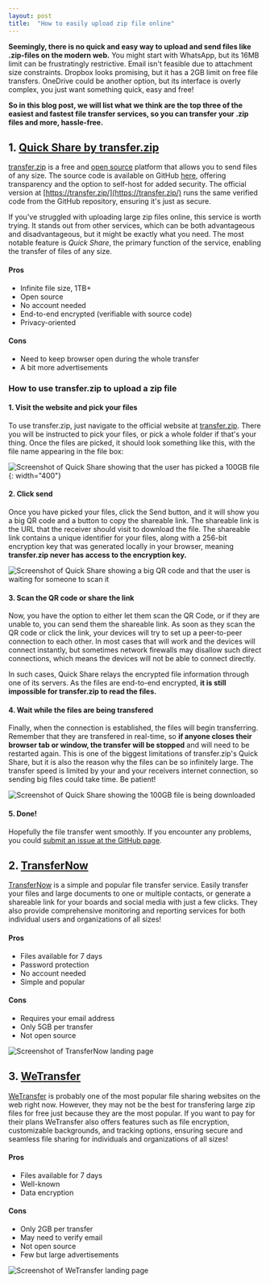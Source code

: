 ```yaml
---
layout: post
title:  "How to easily upload zip file online"
---
```

**Seemingly, there is no quick and easy way to upload and send files like .zip-files on the modern web.** You might start with WhatsApp, but its 16MB limit can be frustratingly restrictive. Email isn't feasible due to attachment size constraints. Dropbox looks promising, but it has a 2GB limit on free file transfers. OneDrive could be another option, but its interface is overly complex, you just want something quick, easy and free!

**So in this blog post, we will list what we think are the top three of the easiest and fastest file transfer services, so you can transfer your .zip files and more, hassle-free.**

## **1. [Quick Share by transfer.zip](https://transfer.zip/quick-share)**

[transfer.zip](https://transfer.zip/) is a free and [open source](https://github.com/robinkarlberg/transfer.zip-web) platform that allows you to send files of any size. The source code is available on GitHub [here](https://github.com/robinkarlberg/transfer.zip-web), offering transparency and the option to self-host for added security. The official version at [https://transfer.zip/](https://transfer.zip/) runs the same verified code from the GitHub repository, ensuring it's just as secure.

If you've struggled with uploading large zip files online, this service is worth trying. It stands out from other services, which can be both advantageous and disadvantageous, but it might be exactly what you need. The most notable feature is *Quick Share*, the primary function of the service, enabling the transfer of files of any size. 

#### Pros
- Infinite file size, 1TB+
- Open source
- No account needed
- End-to-end encrypted (verifiable with source code)
- Privacy-oriented

#### Cons
- Need to keep browser open during the whole transfer
- A bit more advertisements

### How to use transfer.zip to upload a zip file

#### **1. Visit the website and pick your files**

To use transfer.zip, just navigate to the official website at [transfer.zip](https://transfer.zip/). There you will be instructed to pick your files, or pick a whole folder if that's your thing. Once the files are picked, it should look something like this, with the file name appearing in the file box:

<!-- ![Quick Share landing page](/assets/img/quick-share-new.png){: width="400"} -->
![Screenshot of Quick Share showing that the user has picked a 100GB file](/assets/img/quick-share-100g.png){: width="400"}

#### **2. Click send**

Once you have picked your files, click the Send button, and it will show you a big QR code and a button to copy the shareable link. The shareable link is the URL that the receiver should visit to download the file. The shareable link contains a unique identifier for your files, along with a 256-bit encryption key that was generated locally in your browser, meaning **transfer.zip never has access to the encryption key.**

![Screenshot of Quick Share showing a big QR code and that the user is waiting for someone to scan it](/assets/img/quick-share-progress-1.png)

#### **3. Scan the QR code or share the link**

Now, you have the option to either let them scan the QR Code, or if they are unable to, you can send them the shareable link. As soon as they scan the QR code or click the link, your devices will try to set up a peer-to-peer connection to each other. In most cases that will work and the devices will connect instantly, but sometimes network firewalls may disallow such direct connections, which means the devices will not be able to connect directly. 

In such cases, Quick Share relays the encrypted file information through one of its servers. As the files are end-to-end encrypted, **it is still impossible for transfer.zip to read the files.**

#### **4. Wait while the files are being transfered**

Finally, when the connection is established, the files will begin transferring. Remember that they are transfered in real-time, so **if anyone closes their browser tab or window, the transfer will be stopped** and will need to be restarted again. This is one of the biggest limitations of transfer.zip's Quick Share, but it is also the reason why the files can be so infinitely large. The transfer speed is limited by your and your receivers internet connection, so sending big files could take time. Be patient!

![Screenshot of Quick Share showing the 100GB file is being downloaded](/assets/img/quick-share-progress-100g-3.png)

#### **5. Done!**

Hopefully the file transfer went smoothly. If you encounter any problems, you could [submit an issue at the GitHub page](https://github.com/robinkarlberg/transfer.zip-web/issues).

## **2. [TransferNow](https://transfernow.net/)**

[TransferNow](https://transfernow.net/) is a simple and popular file transfer service. Easily transfer your files and large documents to one or multiple contacts, or generate a shareable link for your boards and social media with just a few clicks. They also provide comprehensive monitoring and reporting services for both individual users and organizations of all sizes!

#### Pros
- Files available for 7 days
- Password protection
- No account needed
- Simple and popular

#### Cons
- Requires your email address
- Only 5GB per transfer
- Not open source

![Screenshot of TransferNow landing page](/assets/img/transfernow.png)

## **3. [WeTransfer](https://wetransfer.com/)**

[WeTransfer](https://wetransfer.com/) is probably one of the most popular file sharing websites on the web right now. However, they may not be the best for transfering large zip files for free just because they are the most popular. If you want to pay for their plans WeTransfer also offers features such as file encryption, customizable backgrounds, and tracking options, ensuring secure and seamless file sharing for individuals and organizations of all sizes!

#### Pros
- Files available for 7 days
- Well-known
- Data encryption

#### Cons
- Only 2GB per transfer
- May need to verify email
- Not open source
- Few but large advertisements

![Screenshot of WeTransfer landing page](/assets/img/wetransfer.png)